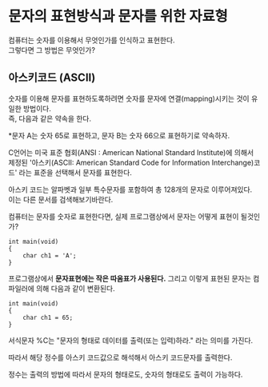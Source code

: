 # 문자의 표현방식과 문자를 위한 자료형

컴퓨터는 숫자를 이용해서 무엇인가를 인식하고 표현한다.  
그렇다면 그 방법은 무엇인가?  

## 아스키코드 (ASCII)
숫자를 이용해 문자를 표현하도록하려면 숫자를 문자에 연결(mapping)시키는 것이 유일한 방법이다.  
즉, 다음과 같은 약속을 한다.

*문자 A는 숫자 65로 표현하고, 문자 B는 숫자 66으로 표현하기로 약속하자.

C언어는 미국 표준 협회(ANSI : American National Standard Institute)에 의해서 제정된
'아스키(ASCII: American Standard Code for Information Interchange)코드' 라는 표준을 선택해서 문자를 표현한다.

아스키 코드는 알파벳과 일부 특수문자를 포함하여 총 128개의 문자로 이루어져있다.  
이는 다른 문서를 검색해보기바란다.

컴퓨터는 문자를 숫자로 표현한다면,  실제 프로그램상에서 문자는 어떻게 표현이 될것인가?

```
int main(void)
{
    char ch1 = 'A';
}
```

프로그램상에서 **문자표현에는 작은 따옴표가 사용된다.** 그리고 이렇게 표현된 문자는 컴파일러에 의해 다음과 같이 변환된다.

```
int main(void)
{
    char ch1 = 65;
}
```

서식문자 %C는 "문자의 형태로 데이터를 출력(또는 입력)하라." 라는 의미를 가진다.

따라서 해당 정수를 아스키 코드값으로 해석해서 아스키 코드문자를 출력한다.

정수는 출력의 방법에 따라서 문자의 형태로도, 숫자의 형태로도 출력이 가능하다.


